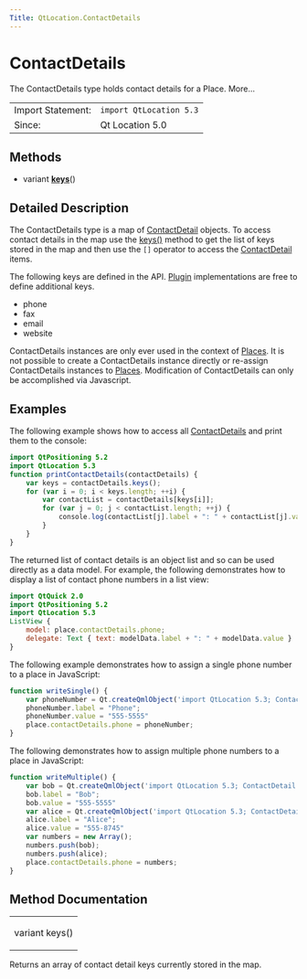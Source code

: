```yaml
---
Title: QtLocation.ContactDetails
---
```

        
ContactDetails
==============

<span class="subtitle"></span>
The ContactDetails type holds contact details for a Place. More...

|                   |                         |
|-------------------|-------------------------|
| Import Statement: | `import QtLocation 5.3` |
| Since:            | Qt Location 5.0         |

<span id="methods"></span>
Methods
-------

-   variant ****[keys](#keys-method)****()

<span id="details"></span>
Detailed Description
--------------------

The ContactDetails type is a map of [ContactDetail](../QtLocation.ContactDetail.md) objects. To access contact details in the map use the [keys()](#keys-method) method to get the list of keys stored in the map and then use the `[]` operator to access the [ContactDetail](../QtLocation.ContactDetail.md) items.

The following keys are defined in the API. [Plugin](../QtLocation.Plugin.md) implementations are free to define additional keys.

-   phone
-   fax
-   email
-   website

ContactDetails instances are only ever used in the context of [Places](../QtLocation.Place.md). It is not possible to create a ContactDetails instance directly or re-assign ContactDetails instances to [Places](../QtLocation.Place.md). Modification of ContactDetails can only be accomplished via Javascript.

<span id="examples"></span>
Examples
--------

The following example shows how to access all [ContactDetails](../QtLocation.ContactDetail.md) and print them to the console:

``` qml
import QtPositioning 5.2
import QtLocation 5.3
function printContactDetails(contactDetails) {
    var keys = contactDetails.keys();
    for (var i = 0; i < keys.length; ++i) {
        var contactList = contactDetails[keys[i]];
        for (var j = 0; j < contactList.length; ++j) {
            console.log(contactList[j].label + ": " + contactList[j].value);
        }
    }
}
```

The returned list of contact details is an object list and so can be used directly as a data model. For example, the following demonstrates how to display a list of contact phone numbers in a list view:

``` qml
import QtQuick 2.0
import QtPositioning 5.2
import QtLocation 5.3
ListView {
    model: place.contactDetails.phone;
    delegate: Text { text: modelData.label + ": " + modelData.value }
}
```

The following example demonstrates how to assign a single phone number to a place in JavaScript:

``` qml
function writeSingle() {
    var phoneNumber = Qt.createQmlObject('import QtLocation 5.3; ContactDetail {}', place);
    phoneNumber.label = "Phone";
    phoneNumber.value = "555-5555"
    place.contactDetails.phone = phoneNumber;
}
```

The following demonstrates how to assign multiple phone numbers to a place in JavaScript:

``` qml
function writeMultiple() {
    var bob = Qt.createQmlObject('import QtLocation 5.3; ContactDetail {}', place);
    bob.label = "Bob";
    bob.value = "555-5555"
    var alice = Qt.createQmlObject('import QtLocation 5.3; ContactDetail {}', place);
    alice.label = "Alice";
    alice.value = "555-8745"
    var numbers = new Array();
    numbers.push(bob);
    numbers.push(alice);
    place.contactDetails.phone = numbers;
}
```

Method Documentation
--------------------

<table>
<colgroup>
<col width="100%" />
</colgroup>
<tbody>
<tr class="odd">
<td><p><span id="keys-method"></span><span class="type">variant</span> <span class="name">keys</span>()</p></td>
</tr>
</tbody>
</table>

Returns an array of contact detail keys currently stored in the map.

